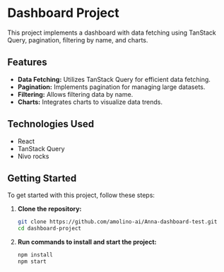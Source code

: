 # Dashboard Project

This project implements a dashboard with data fetching using TanStack Query, pagination, filtering by name, and charts.

## Features

- **Data Fetching:** Utilizes TanStack Query for efficient data fetching.
- **Pagination:** Implements pagination for managing large datasets.
- **Filtering:** Allows filtering data by name.
- **Charts:** Integrates charts to visualize data trends.

## Technologies Used

- React
- TanStack Query
- Nivo rocks

## Getting Started

To get started with this project, follow these steps:

1. **Clone the repository:**

   ```bash
   git clone https://github.com/amolino-ai/Anna-dashboard-test.git
   cd dashboard-project
2. **Run commands to install and start the project:**
   ```bash
   npm install
   npm start
